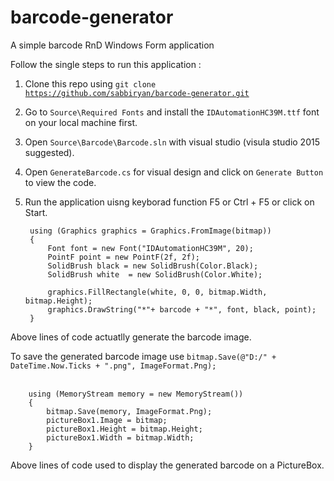 # barcode-generator
A simple barcode RnD Windows Form application

Follow the single steps to run this application : <br/>
1. Clone this repo using <code>git clone https://github.com/sabbiryan/barcode-generator.git</code> <br/>
2. Go to <code>Source\Required Fonts</code> and install the <code>IDAutomationHC39M.ttf</code> font on your local machine first. <br/>
3. Open <code>Source\Barcode\Barcode.sln</code> with visual studio (visula studio 2015 suggested). <br/>
4. Open <code>GenerateBarcode.cs</code> for visual design and click on <code>Generate Button</code> to view the code. <br/>
5. Run the application uisng keyborad function F5 or Ctrl +  F5 or click on Start.

        using (Graphics graphics = Graphics.FromImage(bitmap))
        {
            Font font = new Font("IDAutomationHC39M", 20);
            PointF point = new PointF(2f, 2f);
            SolidBrush black = new SolidBrush(Color.Black);
            SolidBrush white  = new SolidBrush(Color.White);

            graphics.FillRectangle(white, 0, 0, bitmap.Width, bitmap.Height);
            graphics.DrawString("*"+ barcode + "*", font, black, point);
        }    
Above lines of code actuatlly generate the barcode image. <br/>

To save the generated barcode image use <code>bitmap.Save(@"D:/" + DateTime.Now.Ticks + ".png", ImageFormat.Png);</code> <br/> <br/>

        using (MemoryStream memory = new MemoryStream())
        {
            bitmap.Save(memory, ImageFormat.Png);
            pictureBox1.Image = bitmap;
            pictureBox1.Height = bitmap.Height;
            pictureBox1.Width = bitmap.Width;
        }
Above lines of code used to display the generated barcode on a PictureBox.
